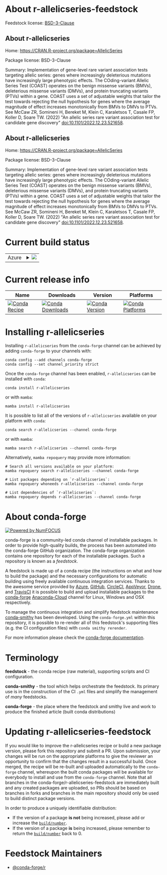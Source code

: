 About r-allelicseries-feedstock
===============================

Feedstock license: [BSD-3-Clause](https://github.com/conda-forge/r-allelicseries-feedstock/blob/main/LICENSE.txt)


About r-allelicseries
---------------------

Home: https://CRAN.R-project.org/package=AllelicSeries

Package license: BSD-3-Clause

Summary: Implementation of gene-level rare variant association tests targeting allelic series: genes where increasingly deleterious mutations have increasingly large phenotypic effects. The COding-variant Allelic Series Test (COAST) operates on the benign missense variants (BMVs), deleterious missense variants (DMVs), and protein truncating variants (PTVs) within a gene. COAST uses a set of adjustable weights that tailor the test towards rejecting the null hypothesis for genes where the average magnitude of effect increases monotonically from BMVs to DMVs to PTVs. See McCaw ZR, Somineni H, Bereket M, Klein C, Karaletsos T, Casale FP, Koller D, Soare TW. (2022) "An allelic series rare variant association test for candidate gene discovery" <doi:10.1101/2022.12.23.521658>.

About r-allelicseries
---------------------

Home: https://CRAN.R-project.org/package=AllelicSeries

Package license: BSD-3-Clause

Summary: Implementation of gene-level rare variant association tests targeting allelic series: genes where increasingly deleterious mutations have increasingly large phenotypic effects. The COding-variant Allelic Series Test (COAST) operates on the benign missense variants (BMVs), deleterious missense variants (DMVs), and protein truncating variants (PTVs) within a gene. COAST uses a set of adjustable weights that tailor the test towards rejecting the null hypothesis for genes where the average magnitude of effect increases monotonically from BMVs to DMVs to PTVs. See McCaw ZR, Somineni H, Bereket M, Klein C, Karaletsos T, Casale FP, Koller D, Soare TW. (2022) "An allelic series rare variant association test for candidate gene discovery" <doi:10.1101/2022.12.23.521658>.

Current build status
====================


<table>
    
  <tr>
    <td>Azure</td>
    <td>
      <details>
        <summary>
          <a href="https://dev.azure.com/conda-forge/feedstock-builds/_build/latest?definitionId=19875&branchName=main">
            <img src="https://dev.azure.com/conda-forge/feedstock-builds/_apis/build/status/r-allelicseries-feedstock?branchName=main">
          </a>
        </summary>
        <table>
          <thead><tr><th>Variant</th><th>Status</th></tr></thead>
          <tbody><tr>
              <td>linux_64_r_base4.2</td>
              <td>
                <a href="https://dev.azure.com/conda-forge/feedstock-builds/_build/latest?definitionId=19875&branchName=main">
                  <img src="https://dev.azure.com/conda-forge/feedstock-builds/_apis/build/status/r-allelicseries-feedstock?branchName=main&jobName=linux&configuration=linux%20linux_64_r_base4.2" alt="variant">
                </a>
              </td>
            </tr><tr>
              <td>linux_64_r_base4.3</td>
              <td>
                <a href="https://dev.azure.com/conda-forge/feedstock-builds/_build/latest?definitionId=19875&branchName=main">
                  <img src="https://dev.azure.com/conda-forge/feedstock-builds/_apis/build/status/r-allelicseries-feedstock?branchName=main&jobName=linux&configuration=linux%20linux_64_r_base4.3" alt="variant">
                </a>
              </td>
            </tr><tr>
              <td>osx_64_r_base4.2</td>
              <td>
                <a href="https://dev.azure.com/conda-forge/feedstock-builds/_build/latest?definitionId=19875&branchName=main">
                  <img src="https://dev.azure.com/conda-forge/feedstock-builds/_apis/build/status/r-allelicseries-feedstock?branchName=main&jobName=osx&configuration=osx%20osx_64_r_base4.2" alt="variant">
                </a>
              </td>
            </tr><tr>
              <td>osx_64_r_base4.3</td>
              <td>
                <a href="https://dev.azure.com/conda-forge/feedstock-builds/_build/latest?definitionId=19875&branchName=main">
                  <img src="https://dev.azure.com/conda-forge/feedstock-builds/_apis/build/status/r-allelicseries-feedstock?branchName=main&jobName=osx&configuration=osx%20osx_64_r_base4.3" alt="variant">
                </a>
              </td>
            </tr><tr>
              <td>win_64</td>
              <td>
                <a href="https://dev.azure.com/conda-forge/feedstock-builds/_build/latest?definitionId=19875&branchName=main">
                  <img src="https://dev.azure.com/conda-forge/feedstock-builds/_apis/build/status/r-allelicseries-feedstock?branchName=main&jobName=win&configuration=win%20win_64_" alt="variant">
                </a>
              </td>
            </tr>
          </tbody>
        </table>
      </details>
    </td>
  </tr>
</table>

Current release info
====================

| Name | Downloads | Version | Platforms |
| --- | --- | --- | --- |
| [![Conda Recipe](https://img.shields.io/badge/recipe-r--allelicseries-green.svg)](https://anaconda.org/conda-forge/r-allelicseries) | [![Conda Downloads](https://img.shields.io/conda/dn/conda-forge/r-allelicseries.svg)](https://anaconda.org/conda-forge/r-allelicseries) | [![Conda Version](https://img.shields.io/conda/vn/conda-forge/r-allelicseries.svg)](https://anaconda.org/conda-forge/r-allelicseries) | [![Conda Platforms](https://img.shields.io/conda/pn/conda-forge/r-allelicseries.svg)](https://anaconda.org/conda-forge/r-allelicseries) |

Installing r-allelicseries
==========================

Installing `r-allelicseries` from the `conda-forge` channel can be achieved by adding `conda-forge` to your channels with:

```
conda config --add channels conda-forge
conda config --set channel_priority strict
```

Once the `conda-forge` channel has been enabled, `r-allelicseries` can be installed with `conda`:

```
conda install r-allelicseries
```

or with `mamba`:

```
mamba install r-allelicseries
```

It is possible to list all of the versions of `r-allelicseries` available on your platform with `conda`:

```
conda search r-allelicseries --channel conda-forge
```

or with `mamba`:

```
mamba search r-allelicseries --channel conda-forge
```

Alternatively, `mamba repoquery` may provide more information:

```
# Search all versions available on your platform:
mamba repoquery search r-allelicseries --channel conda-forge

# List packages depending on `r-allelicseries`:
mamba repoquery whoneeds r-allelicseries --channel conda-forge

# List dependencies of `r-allelicseries`:
mamba repoquery depends r-allelicseries --channel conda-forge
```


About conda-forge
=================

[![Powered by
NumFOCUS](https://img.shields.io/badge/powered%20by-NumFOCUS-orange.svg?style=flat&colorA=E1523D&colorB=007D8A)](https://numfocus.org)

conda-forge is a community-led conda channel of installable packages.
In order to provide high-quality builds, the process has been automated into the
conda-forge GitHub organization. The conda-forge organization contains one repository
for each of the installable packages. Such a repository is known as a *feedstock*.

A feedstock is made up of a conda recipe (the instructions on what and how to build
the package) and the necessary configurations for automatic building using freely
available continuous integration services. Thanks to the awesome service provided by
[Azure](https://azure.microsoft.com/en-us/services/devops/), [GitHub](https://github.com/),
[CircleCI](https://circleci.com/), [AppVeyor](https://www.appveyor.com/),
[Drone](https://cloud.drone.io/welcome), and [TravisCI](https://travis-ci.com/)
it is possible to build and upload installable packages to the
[conda-forge](https://anaconda.org/conda-forge) [Anaconda-Cloud](https://anaconda.org/)
channel for Linux, Windows and OSX respectively.

To manage the continuous integration and simplify feedstock maintenance
[conda-smithy](https://github.com/conda-forge/conda-smithy) has been developed.
Using the ``conda-forge.yml`` within this repository, it is possible to re-render all of
this feedstock's supporting files (e.g. the CI configuration files) with ``conda smithy rerender``.

For more information please check the [conda-forge documentation](https://conda-forge.org/docs/).

Terminology
===========

**feedstock** - the conda recipe (raw material), supporting scripts and CI configuration.

**conda-smithy** - the tool which helps orchestrate the feedstock.
                   Its primary use is in the construction of the CI ``.yml`` files
                   and simplify the management of *many* feedstocks.

**conda-forge** - the place where the feedstock and smithy live and work to
                  produce the finished article (built conda distributions)


Updating r-allelicseries-feedstock
==================================

If you would like to improve the r-allelicseries recipe or build a new
package version, please fork this repository and submit a PR. Upon submission,
your changes will be run on the appropriate platforms to give the reviewer an
opportunity to confirm that the changes result in a successful build. Once
merged, the recipe will be re-built and uploaded automatically to the
`conda-forge` channel, whereupon the built conda packages will be available for
everybody to install and use from the `conda-forge` channel.
Note that all branches in the conda-forge/r-allelicseries-feedstock are
immediately built and any created packages are uploaded, so PRs should be based
on branches in forks and branches in the main repository should only be used to
build distinct package versions.

In order to produce a uniquely identifiable distribution:
 * If the version of a package **is not** being increased, please add or increase
   the [``build/number``](https://docs.conda.io/projects/conda-build/en/latest/resources/define-metadata.html#build-number-and-string).
 * If the version of a package **is** being increased, please remember to return
   the [``build/number``](https://docs.conda.io/projects/conda-build/en/latest/resources/define-metadata.html#build-number-and-string)
   back to 0.

Feedstock Maintainers
=====================

* [@conda-forge/r](https://github.com/conda-forge/r/)

